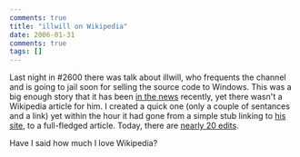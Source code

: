 ```yaml
---
comments: true
title: "illwill on Wikipedia"
date: 2006-01-31
comments: true
tags: []
---
```

Last night in #2600 there was talk about illwill, who frequents the channel and is going to jail soon for selling the source code to Windows.  This was a big enough story that it has been <a href="http://news.google.com/news?hl=en&ned=us&ie=UTF-8&q=illwill&btnG=Search+News">in the news</a> recently, yet there wasn't a Wikipedia article for him.  I created a quick one (only a couple of sentances and a link) yet within the hour it had gone from a simple stub linking to <a href="http://illmob.org">his site</a>, to a full-fledged article.  Today, there are <a href="http://en.wikipedia.org/w/index.php?title=William_Genovese&action=history">nearly 20 edits</a>.

Have I said how much I love Wikipedia?
